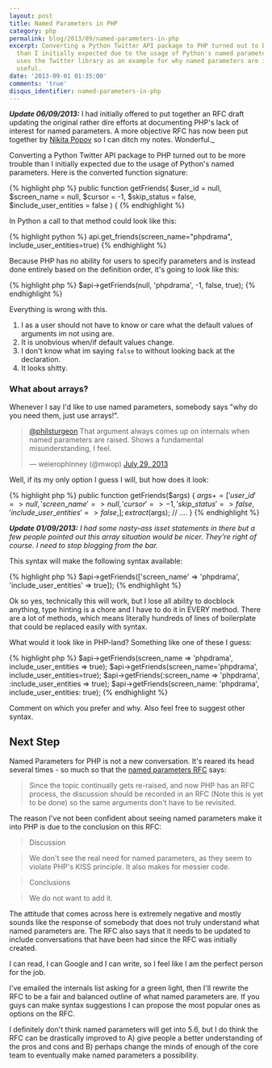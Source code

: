 ```yaml
---
layout: post
title: Named Parameters in PHP
category: php
permalink: blog/2013/09/named-parameters-in-php
excerpt: Converting a Python Twitter API package to PHP turned out to be more trouble
  than I initially expected due to the usage of Python's named parameters. This artice
  uses the Twitter library as an example for why named parameters are important and
  useful.
date: '2013-09-01 01:35:00'
comments: 'true'
disqus_identifier: named-parameters-in-php
---
```


_**Update 06/09/2013:**_ I had initially offered to put together an RFC draft updating the original rather dire efforts at documenting PHP's lack of interest for named parameters. A more objective RFC has now been put together by [Nikita Popov](https://twitter.com/nikita_ppv) so I can ditch my notes. Wonderful._

Converting a Python Twitter API package to PHP turned out to be more trouble than I initially expected due to the usage of Python's named parameters. Here is the converted function signature:

{% highlight php %}
public function getFriends(
    $user\_id = null, 
    $screen\_name = null, 
    $cursor = -1, 
    $skip\_status = false, 
    $include\_user\_entities = false
) {
{% endhighlight %}

In Python a call to that method could look like this:

{% highlight python %}
api.get\_friends(screen\_name="phpdrama", include\_user\_entities=true)
{% endhighlight %}

Because PHP has no ability for users to specify parameters and is instead done entirely based on the definition order, it's going to look like this:

{% highlight php %}
$api->getFriends(null, 'phpdrama', -1, false, true);
{% endhighlight %}

Everything is wrong with this.

1. I as a user should not have to know or care what the default values of arguments im not using are.
2. It is unobvious when/if default values change.
3. I don't know what im saying `false` to without looking back at the declaration.
4. It looks shitty.

### What about arrays?

Whenever I say I'd like to use named parameters, somebody says "why do you need them, just use arrays!".

<blockquote class="twitter-tweet"><p><a href="https://twitter.com/philsturgeon">@philsturgeon</a> That argument always comes up on internals when named parameters are raised. Shows a fundamental misunderstanding, I feel.</p>&mdash; weierophinney (@mwop) <a href="https://twitter.com/mwop/statuses/361982046433845248">July 29, 2013</a></blockquote>
<script async src="//platform.twitter.com/widgets.js" charset="utf-8"></script>

Well, if its my only option I guess I will, but how does it look:

{% highlight php %}
public function getFriends($args)
{
    $args += [
    	'user\_id' => null,
    	'screen\_name' => null,
    	'cursor' => -1,
    	'skip\_status' => false,
    	'include\_user\_entities' => false,
    ];
    extract($args);
	// ....
}
{% endhighlight %}

_**Update 01/09/2013:** I had some nasty-ass isset statements in there but a few people pointed out this array situation would be nicer. They're right of course. I need to stop blogging from the bar._

This syntax will make the following syntax available:

{% highlight php %}
$api->getFriends(['screen\_name' => 'phpdrama', 'include\_user\_entities' => true]);
{% endhighlight %}

Ok so yes, technically this will work, but I lose all ability to docblock anything, type hinting is a chore and I have to do it in EVERY method. There are a lot of methods, which means literally hundreds of lines of boilerplate that could be replaced easily with syntax.

What would it look like in PHP-land? Something like one of these I guess:

{% highlight php %}
$api->getFriends(screen\_name => 'phpdrama', include\_user\_entities => true);
$api->getFriends(screen\_name='phpdrama', include\_user\_entities=true);
$api->getFriends(:screen\_name => 'phpdrama', :include\_user_entities => true);
$api->getFriends(screen\_name: 'phpdrama', include\_user\_entities: true);
{% endhighlight %}

Comment on which you prefer and why. Also feel free to suggest other syntax.

## Next Step

Named Parameters for PHP is not a new conversation. It's reared its head several times - so much so that the [named parameters RFC](https://wiki.php.net/rfc/namedparameters) says:

> Since the topic continually gets re-raised, and now PHP has an RFC process, the discussion should be recorded in an RFC (Note this is yet to be done) so the same arguments don't have to be revisited.

The reason I've not been confident about seeing named parameters make it into PHP is due to the conclusion on this RFC:

> Discussion

> We don't see the real need for named parameters, as they seem to violate PHP's KISS principle. It also makes for messier code.

> Conclusions

> We do not want to add it.

The attitude that comes across here is extremely negative and mostly sounds like the response of somebody that does not truly understand what named parameters are. The RFC also says that it needs to be updated to include conversations that have been had since the RFC was initially created. 

I can read, I can Google and I can write, so I feel like I am the perfect person for the job.

I've emailed the internals list asking for a green light, then I'll rewrite the RFC to be a fair and balanced outline of what named parameters are. If you guys can make syntax suggestions I can propose the most popular ones as options on the RFC.

I definitely don't think named parameters will get into 5.6, but I do think the RFC can be drastically improved to A) give people a better understanding of the pros and cons and B) perhaps change the minds of enough of the core team to eventually make named parameters a possibility.
